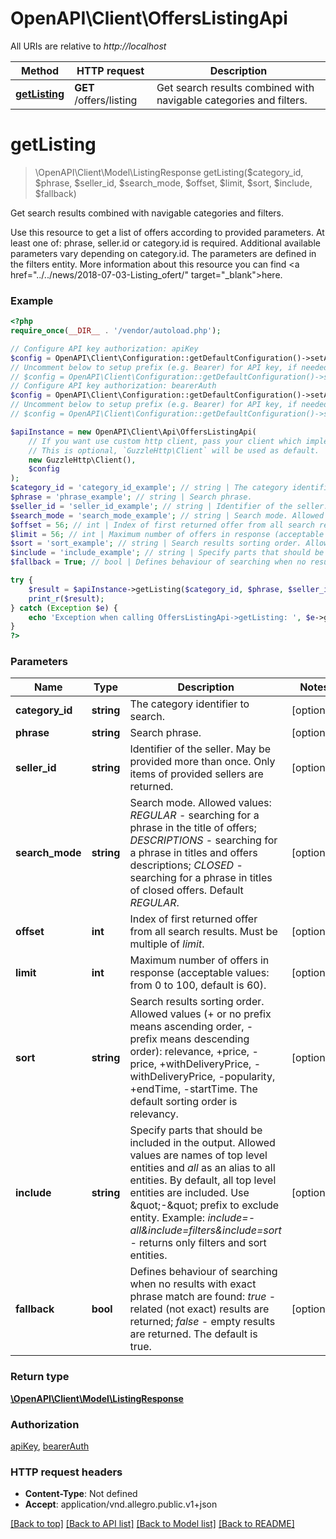 # OpenAPI\Client\OffersListingApi

All URIs are relative to *http://localhost*

Method | HTTP request | Description
------------- | ------------- | -------------
[**getListing**](OffersListingApi.md#getListing) | **GET** /offers/listing | Get search results combined with navigable categories and filters.


# **getListing**
> \OpenAPI\Client\Model\ListingResponse getListing($category_id, $phrase, $seller_id, $search_mode, $offset, $limit, $sort, $include, $fallback)

Get search results combined with navigable categories and filters.

Use this resource to get a list of offers according to provided parameters. At least one of: phrase, seller.id or category.id is required. Additional available parameters vary depending on category.id. The parameters are defined in the filters entity. More information about this resource you can find <a href=\"../../news/2018-07-03-Listing_ofert/\" target=\"_blank\">here.</a>

### Example
```php
<?php
require_once(__DIR__ . '/vendor/autoload.php');

// Configure API key authorization: apiKey
$config = OpenAPI\Client\Configuration::getDefaultConfiguration()->setApiKey('Api-Key', 'YOUR_API_KEY');
// Uncomment below to setup prefix (e.g. Bearer) for API key, if needed
// $config = OpenAPI\Client\Configuration::getDefaultConfiguration()->setApiKeyPrefix('Api-Key', 'Bearer');
// Configure API key authorization: bearerAuth
$config = OpenAPI\Client\Configuration::getDefaultConfiguration()->setApiKey('Authorization', 'YOUR_API_KEY');
// Uncomment below to setup prefix (e.g. Bearer) for API key, if needed
// $config = OpenAPI\Client\Configuration::getDefaultConfiguration()->setApiKeyPrefix('Authorization', 'Bearer');

$apiInstance = new OpenAPI\Client\Api\OffersListingApi(
    // If you want use custom http client, pass your client which implements `GuzzleHttp\ClientInterface`.
    // This is optional, `GuzzleHttp\Client` will be used as default.
    new GuzzleHttp\Client(),
    $config
);
$category_id = 'category_id_example'; // string | The category identifier to search.
$phrase = 'phrase_example'; // string | Search phrase.
$seller_id = 'seller_id_example'; // string | Identifier of the seller. May be provided more than once. Only items of provided sellers are returned.
$search_mode = 'search_mode_example'; // string | Search mode. Allowed values: *REGULAR* - searching for a phrase in the title of offers; *DESCRIPTIONS* - searching for a phrase in titles and offers descriptions; *CLOSED* -  searching for a phrase in titles of closed offers. Default *REGULAR*.
$offset = 56; // int | Index of first returned offer from all search results. Must be multiple of *limit*.
$limit = 56; // int | Maximum number of offers in response (acceptable values: from 0 to 100, default is 60).
$sort = 'sort_example'; // string | Search results sorting order. Allowed values (+ or no prefix means ascending order, - prefix means descending order): relevance, +price, -price, +withDeliveryPrice, -withDeliveryPrice, -popularity, +endTime, -startTime. The default sorting order is relevancy.
$include = 'include_example'; // string | Specify parts that should be included in the output. Allowed values are names of top level entities and *all* as an alias to all entities. By default, all top level entities are included. Use \"-\" prefix to exclude entity. Example: *include=-all&include=filters&include=sort* - returns only filters and sort entities.
$fallback = True; // bool | Defines behaviour of searching when no results with exact phrase match are found: *true* - related (not exact) results are returned; *false* - empty results are returned. The default is true.

try {
    $result = $apiInstance->getListing($category_id, $phrase, $seller_id, $search_mode, $offset, $limit, $sort, $include, $fallback);
    print_r($result);
} catch (Exception $e) {
    echo 'Exception when calling OffersListingApi->getListing: ', $e->getMessage(), PHP_EOL;
}
?>
```

### Parameters

Name | Type | Description  | Notes
------------- | ------------- | ------------- | -------------
 **category_id** | **string**| The category identifier to search. | [optional]
 **phrase** | **string**| Search phrase. | [optional]
 **seller_id** | **string**| Identifier of the seller. May be provided more than once. Only items of provided sellers are returned. | [optional]
 **search_mode** | **string**| Search mode. Allowed values: *REGULAR* - searching for a phrase in the title of offers; *DESCRIPTIONS* - searching for a phrase in titles and offers descriptions; *CLOSED* -  searching for a phrase in titles of closed offers. Default *REGULAR*. | [optional]
 **offset** | **int**| Index of first returned offer from all search results. Must be multiple of *limit*. | [optional]
 **limit** | **int**| Maximum number of offers in response (acceptable values: from 0 to 100, default is 60). | [optional]
 **sort** | **string**| Search results sorting order. Allowed values (+ or no prefix means ascending order, - prefix means descending order): relevance, +price, -price, +withDeliveryPrice, -withDeliveryPrice, -popularity, +endTime, -startTime. The default sorting order is relevancy. | [optional]
 **include** | **string**| Specify parts that should be included in the output. Allowed values are names of top level entities and *all* as an alias to all entities. By default, all top level entities are included. Use \&quot;-\&quot; prefix to exclude entity. Example: *include&#x3D;-all&amp;include&#x3D;filters&amp;include&#x3D;sort* - returns only filters and sort entities. | [optional]
 **fallback** | **bool**| Defines behaviour of searching when no results with exact phrase match are found: *true* - related (not exact) results are returned; *false* - empty results are returned. The default is true. | [optional]

### Return type

[**\OpenAPI\Client\Model\ListingResponse**](../Model/ListingResponse.md)

### Authorization

[apiKey](../../README.md#apiKey), [bearerAuth](../../README.md#bearerAuth)

### HTTP request headers

 - **Content-Type**: Not defined
 - **Accept**: application/vnd.allegro.public.v1+json

[[Back to top]](#) [[Back to API list]](../../README.md#documentation-for-api-endpoints) [[Back to Model list]](../../README.md#documentation-for-models) [[Back to README]](../../README.md)

